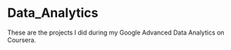 # Data_Analytics
These are the projects I did during my Google Advanced Data Analytics on Coursera. 
